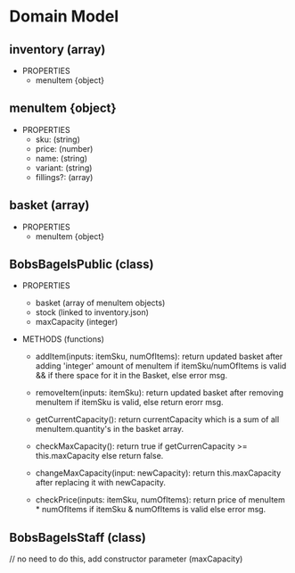 # Domain Model

## inventory (array)

- PROPERTIES
  - menuItem {object}

## menuItem {object}

- PROPERTIES
  - sku: (string)
  - price: (number)
  - name: (string)
  - variant: (string)
  - fillings?: (array)

## basket (array)

- PROPERTIES
  - menuItem {object}

## BobsBagelsPublic (class)

- PROPERTIES
  - basket (array of menuItem objects)
  - stock (linked to inventory.json)
  - maxCapacity (integer)

- METHODS (functions)
  - addItem(inputs: itemSku, numOfItems): return updated basket after adding 'integer' amount of menuItem if itemSku/numOfItems is valid && if there space for it in the Basket, else error msg.
  - removeItem(inputs: itemSku): return updated basket after removing menuItem if itemSku is valid, else return erorr msg.

  - getCurrentCapacity(): return currentCapacity which is a sum of all menuItem.quantity's in the basket array.
  - checkMaxCapacity(): return true if getCurrenCapacity >= this.maxCapacity else return false.
  - changeMaxCapacity(input: newCapacity): return this.maxCapacity after replacing it with newCapacity.
  
  - checkPrice(inputs: itemSku, numOfItems): return price of menuItem * numOfItems if itemSku & numOfItems is valid else error msg.

## BobsBagelsStaff (class)
// no need to do this, add constructor parameter (maxCapacity)
